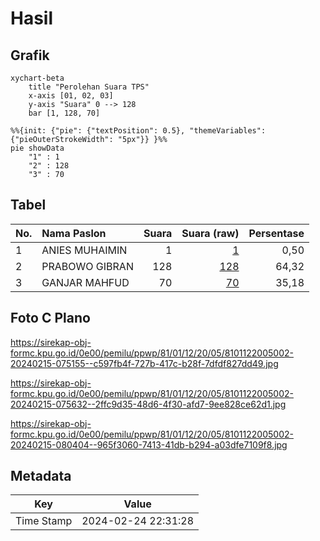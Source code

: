 # Hasil

## Grafik

```mermaid
xychart-beta
    title "Perolehan Suara TPS"
    x-axis [01, 02, 03]
    y-axis "Suara" 0 --> 128
    bar [1, 128, 70]
```

```mermaid
%%{init: {"pie": {"textPosition": 0.5}, "themeVariables": {"pieOuterStrokeWidth": "5px"}} }%%
pie showData
    "1" : 1
    "2" : 128
    "3" : 70
```

## Tabel

| No. | Nama Paslon    | Suara | Suara (raw) | Persentase |
|:--- |:-------------- | -----:| -----------:| ----------:|
| 1   | ANIES MUHAIMIN | 1     | [1][p-1]    | 0,50       |
| 2   | PRABOWO GIBRAN | 128   | [128][p-2]  | 64,32      |
| 3   | GANJAR MAHFUD  | 70    | [70][p-3]   | 35,18      |


[p-1]: https://github.com/gigit-pemilu/pemilu-2024-81-maluku/blob/main/pilpres/hitung-suara/sub/81-maluku/sub/01-maluku-tengah/sub/12-saparua/sub/2005-porto/sub/002-tps/sub/paslon-1.txt
[p-2]: https://github.com/gigit-pemilu/pemilu-2024-81-maluku/blob/main/pilpres/hitung-suara/sub/81-maluku/sub/01-maluku-tengah/sub/12-saparua/sub/2005-porto/sub/002-tps/sub/paslon-2.txt
[p-3]: https://github.com/gigit-pemilu/pemilu-2024-81-maluku/blob/main/pilpres/hitung-suara/sub/81-maluku/sub/01-maluku-tengah/sub/12-saparua/sub/2005-porto/sub/002-tps/sub/paslon-3.txt

## Foto C Plano

https://sirekap-obj-formc.kpu.go.id/0e00/pemilu/ppwp/81/01/12/20/05/8101122005002-20240215-075155--c597fb4f-727b-417c-b28f-7dfdf827dd49.jpg

https://sirekap-obj-formc.kpu.go.id/0e00/pemilu/ppwp/81/01/12/20/05/8101122005002-20240215-075632--2ffc9d35-48d6-4f30-afd7-9ee828ce62d1.jpg

https://sirekap-obj-formc.kpu.go.id/0e00/pemilu/ppwp/81/01/12/20/05/8101122005002-20240215-080404--965f3060-7413-41db-b294-a03dfe7109f8.jpg


## Metadata

| Key        | Value               |
| ---------- | ------------------- |
| Time Stamp | 2024-02-24 22:31:28 |



